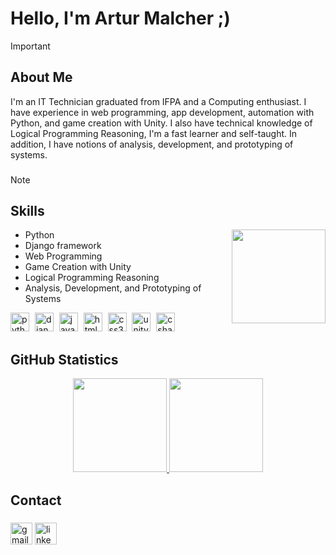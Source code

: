 #    Hello, I'm Artur Malcher ;)
>[!IMPORTANT]
>## About Me
>I'm an IT Technician graduated from IFPA and a Computing enthusiast. I have experience in web programming, app development, automation with Python, and game creation with Unity. I also have technical knowledge of Logical Programming Reasoning, I'm a fast learner and self-taught. In addition, I have notions of analysis, development, and prototyping of systems.

###

>[!NOTE]
>## Skills
>- Python <img align="right" height="150" src="https://media0.giphy.com/media/v1.Y2lkPTc5MGI3NjExeHd2ZmswZnhjb2Rzd29vaTh4ZzZwNDcxZTdvM2UwYTRxMDVrenZ2ZCZlcD12MV9pbnRlcm5hbF9naWZfYnlfaWQmY3Q9cw/V0CPh5VcjAcJERfdUT/giphy.gif"  />
>- Django framework
>- Web Programming
>- Game Creation with Unity
>- Logical Programming Reasoning
>- Analysis, Development, and Prototyping of Systems
<div align="left">
  <img src="https://cdn.jsdelivr.net/gh/devicons/devicon/icons/python/python-original.svg" height="30" alt="python logo"  />
  <img width="1" />
  <img src="https://cdn.jsdelivr.net/gh/devicons/devicon/icons/django/django-plain.svg" height="30" alt="django logo"  />
  <img width="1" />
  <img src="https://cdn.jsdelivr.net/gh/devicons/devicon/icons/javascript/javascript-original.svg" height="30" alt="javascript logo"  />
  <img width="1" />
  <img src="https://cdn.jsdelivr.net/gh/devicons/devicon/icons/html5/html5-original.svg" height="30" alt="html5 logo"  />
  <img width="1" />
  <img src="https://cdn.jsdelivr.net/gh/devicons/devicon/icons/css3/css3-original.svg" height="30" alt="css3 logo"  />
  <img width="1" />
  <img src="https://cdn.jsdelivr.net/gh/devicons/devicon/icons/unity/unity-original.svg" height="30" alt="unity logo"  />
  <img width="1" />
  <img src="https://cdn.jsdelivr.net/gh/devicons/devicon/icons/csharp/csharp-original.svg" height="30" alt="csharp logo"  />
  
</div>


###


## GitHub Statistics
<center>
<p>
  <a href="https://github.com/ArturMalcher">
    <img loading="lazy" height="150em" src="https://github-readme-stats.vercel.app/api?username=ArturMalcher&show_icons=true&theme=transparent&hide_title=true&text_color=ffff&hide_border=true&include_all_commits=true&count_private=true"/>
    <img loading="lazy" height="150em" src="https://github-readme-stats.vercel.app/api/top-langs/?username=ArturMalcher&layout=compact&langs_count=7&theme=transparent&hide_title=true&text_color=ffff&hide_border=true"/>
  </a>
</p>
</center>



## Contact
###

<div align="left">
  <a href="https://arturmatosmalcherdesousa@gmail.com" target="_blank" style="text-decoration: none;">
    <img src="https://img.shields.io/static/v1?message=Gmail&logo=gmail&label=&color=D14836&logoColor=white&labelColor=&style=for-the-badge" height="35" alt="gmail logo"  />
  </a>
  <a href="https://www.linkedin.com/in/arturmalcher" target="_blank" style="text-decoration: none;">
    <img src="https://img.shields.io/static/v1?message=LinkedIn&logo=linkedin&label=&color=0077B5&logoColor=white&labelColor=&style=for-the-badge" height="35" alt="linkedin logo"  />
  </a>
</div>

